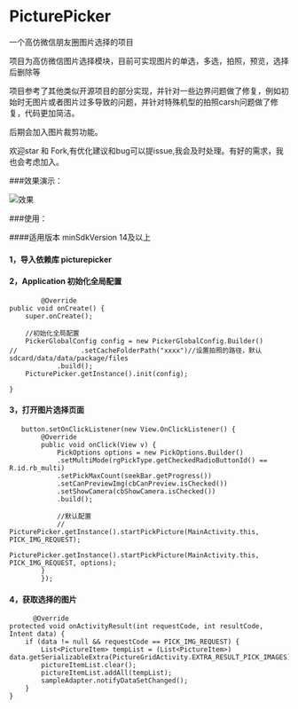 # PicturePicker
一个高仿微信朋友圈图片选择的项目

项目为高仿微信图片选择模块，目前可实现图片的单选，多选，拍照，预览，选择后删除等  

项目参考了其他类似开源项目的部分实现，并针对一些边界问题做了修复，例如初始时无图片或者图片过多导致的问题，并针对特殊机型的拍照carsh问题做了修复，代码更加简洁。  

后期会加入图片裁剪功能。  

 欢迎star 和 Fork,有优化建议和bug可以提issue,我会及时处理。有好的需求，我也会考虑加入。
 
###效果演示：  
 
 ![效果](https://raw.githubusercontent.com/sundevin/PicturePicker/master/Screenshot/0.gif)


###使用：

####适用版本 minSdkVersion 14及以上

#### 1，导入依赖库 picturepicker
 
#### 2，Application 初始化全局配置
 
            @Override
    public void onCreate() {
        super.onCreate();

        //初始化全局配置
        PickerGlobalConfig config = new PickerGlobalConfig.Builder()
    //                .setCacheFolderPath("xxxx")//设置拍照的路径，默认sdcard/data/data/package/files
                .build();
        PicturePicker.getInstance().init(config);

    }
        
#### 3，打开图片选择页面
       button.setOnClickListener(new View.OnClickListener() {
            @Override
            public void onClick(View v) {
                PickOptions options = new PickOptions.Builder()
                .setMultiMode(rgPickType.getCheckedRadioButtonId() == R.id.rb_multi)
                .setPickMaxCount(seekBar.getProgress())
                .setCanPreviewImg(cbCanPreview.isChecked())
                .setShowCamera(cbShowCamera.isChecked())
                .build();
                
                //默认配置
                // PicturePicker.getInstance().startPickPicture(MainActivity.this, PICK_IMG_REQUEST);
                PicturePicker.getInstance().startPickPicture(MainActivity.this, PICK_IMG_REQUEST, options);
            }
            });   
        

#### 4，获取选择的图片

          @Override
    protected void onActivityResult(int requestCode, int resultCode, Intent data) {
        if (data != null && requestCode == PICK_IMG_REQUEST) {
            List<PictureItem> tempList = (List<PictureItem>) data.getSerializableExtra(PictureGridActivity.EXTRA_RESULT_PICK_IMAGES);
            pictureItemList.clear();
            pictureItemList.addAll(tempList);
            sampleAdapter.notifyDataSetChanged();
        } 
    }



